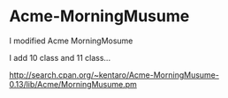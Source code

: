 Acme-MorningMusume
==================

I modified Acme MorningMosume

I add 10 class and 11 class...

http://search.cpan.org/~kentaro/Acme-MorningMusume-0.13/lib/Acme/MorningMusume.pm

